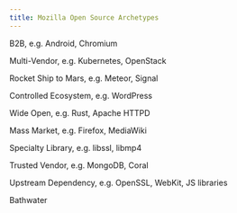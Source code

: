 ```yaml
---
title: Mozilla Open Source Archetypes
---
```


B2B, e.g. Android, Chromium

Multi-Vendor, e.g. Kubernetes, OpenStack

Rocket Ship to Mars, e.g. Meteor, Signal

Controlled Ecosystem, e.g. WordPress

Wide Open, e.g. Rust, Apache HTTPD

Mass Market, e.g. Firefox, MediaWiki

Specialty Library, e.g. libssl, libmp4

Trusted Vendor, e.g. MongoDB, Coral

Upstream Dependency, e.g. OpenSSL, WebKit, JS libraries

Bathwater
